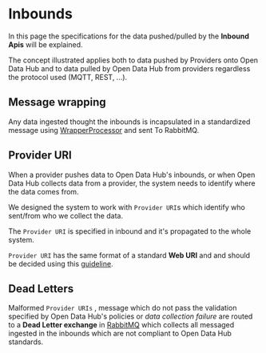 <!--
SPDX-FileCopyrightText: NOI Techpark <digital@noi.bz.it>

SPDX-License-Identifier: CC0-1.0
-->

# Inbounds

In this page the specifications for the data pushed/pulled by the **Inbound Apis** will be explained.

The concept illustrated applies both to data pushed by Providers onto Open Data Hub and to data pulled by Open Data Hub from providers regardless the protocol used (MQTT, REST, ...).

## Message wrapping
Any data ingested thought the inbounds is incapsulated in a standardized message using [WrapperProcessor](components/wrapper-processor) and sent To RabbitMQ.

## Provider URI

When a provider pushes data to Open Data Hub's inbounds, or when Open Data Hub collects data from a provider, the system needs to identify where the data comes from.

We designed the system to work with `Provider URI`s which identify who sent/from who we collect the data.

The `Provider URI` is specified in inbound and it's propagated to the whole system.

`Provider URI` has the same format of a standard **Web URI** and and should be decided using this [guideline](docs/guidelines.md#datacollectors-provider-standard).

## Dead Letters

Malformed `Provider URIs` , message which do not pass the validation specified by Open Data Hub's policies or *data collection failure* are routed to a **Dead Letter exchange** in [RabbitMQ](./rabbitmq.md) which collects all messaged ingested in the inbounds which are not compliant to Open Data Hub standards.
